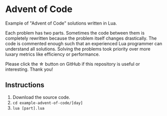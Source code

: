 # Advent of Code

Example of "Advent of Code" solutions written in Lua.

Each problem has two parts. Sometimes the code between them is completely rewritten because the problem itself changes drastically. The code is commented enough such that an experienced Lua programmer can understand all solutions. Solving the problems took priority over more luxary metrics like efficiency or performance.

Please click the ☆ button on GitHub if this repository is useful or interesting. Thank you!

## Instructions

1. Download the source code.
2. `cd example-advent-of-code/[day]`
3. `lua [part].lua`